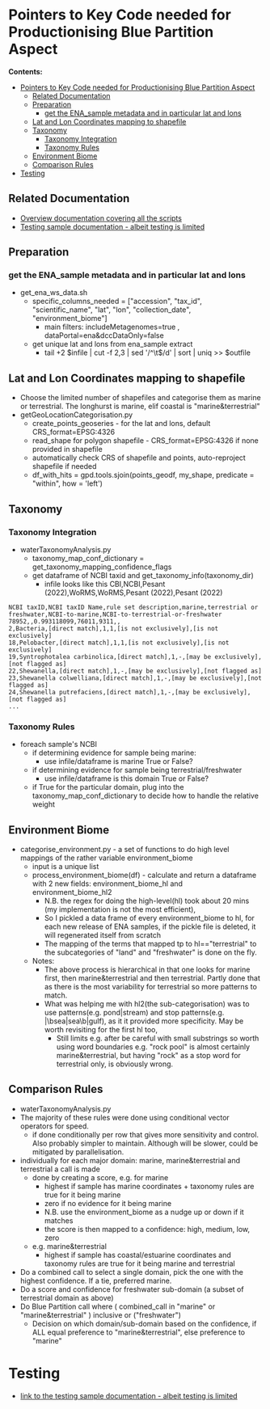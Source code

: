 # Pointers to Key Code needed for Productionising Blue Partition Aspect

**Contents:**
<!-- TOC -->
* [Pointers to Key Code needed for Productionising Blue Partition Aspect](#pointers-to-key-code-needed-for-productionising-blue-partition-aspect)
  * [Related Documentation](#related-documentation)
  * [Preparation](#preparation)
    * [get the ENA_sample metadata and in particular lat and lons](#get-the-enasample-metadata-and-in-particular-lat-and-lons)
  * [Lat and Lon Coordinates mapping to shapefile](#lat-and-lon-coordinates-mapping-to-shapefile)
  * [Taxonomy](#taxonomy)
    * [Taxonomy Integration](#taxonomy-integration)
    * [Taxonomy Rules](#taxonomy-rules)
  * [Environment Biome](#environment-biome)
  * [Comparison Rules](#comparison-rules)
* [Testing](#testing)
<!-- TOC -->
## Related Documentation
* [Overview documentation covering all the scripts](script_documentation.md)
* [Testing sample documentation - albeit testing is limited](./testing_samples.md)


## Preparation
### get the ENA_sample metadata and in particular lat and lons
* get_ena_ws_data.sh
  * specific_columns_needed = ["accession", "tax_id", "scientific_name", "lat", "lon", "collection_date", "environment_biome"]
    * main filters: includeMetagenomes=true , dataPortal=ena&dccDataOnly=false
  * get unique lat and lons from ena_sample extract
    * tail +2 $infile | cut -f 2,3 | sed '/^\t$/d' | sort | uniq >> $outfile

## Lat and Lon Coordinates mapping to shapefile
* Choose the limited number of shapefiles and categorise them as marine or terrestrial. The longhurst is marine, elif coastal is "marine&terrestrial"
* getGeoLocationCategorisation.py
  * create_points_geoseries - for the lat and lons, default CRS_format=EPSG:4326
  * read_shape for polygon shapefile -  CRS_format=EPSG:4326 if none provided in shapefile 
  * automatically check CRS of shapefile and points, auto-reproject shapefile if needed
  * df_with_hits = gpd.tools.sjoin(points_geodf, my_shape, predicate = "within", how = 'left')

## Taxonomy
### Taxonomy Integration
  * waterTaxonomyAnalysis.py
    * taxonomy_map_conf_dictionary = get_taxonomy_mapping_confidence_flags
    * get dataframe of NCBI taxid and get_taxonomy_info(taxonomy_dir)
      * infile looks like this
      CBI,NCBI,Pesant (2022),WoRMS,WoRMS,Pesant (2022),Pesant (2022)
```
NCBI taxID,NCBI taxID Name,rule set description,marine,terrestrial or freshwater,NCBI-to-marine,NCBI-to-terrestrial-or-freshwater
78952,,0.993118099,76011,9311,,
2,Bacteria,[direct match],1,1,[is not exclusively],[is not exclusively]
18,Pelobacter,[direct match],1,1,[is not exclusively],[is not exclusively]
19,Syntrophotalea carbinolica,[direct match],1,-,[may be exclusively],[not flagged as]
22,Shewanella,[direct match],1,-,[may be exclusively],[not flagged as]
23,Shewanella colwelliana,[direct match],1,-,[may be exclusively],[not flagged as]
24,Shewanella putrefaciens,[direct match],1,-,[may be exclusively],[not flagged as]
...
```
### Taxonomy Rules
 * foreach sample's NCBI
   * if determining evidence for sample being marine:
     * use infile/dataframe is marine True or False?
   * if determining evidence for sample being terrestrial/freshwater
     * use infile/dataframe is this domain True or False?
   * if True for the particular domain, plug into the taxonomy_map_conf_dictionary
   to decide how to handle the relative weight

## Environment Biome
 * categorise_environment.py - a set of functions to do high level mappings of the rather variable environment_biome
   * input is a unique list 
   * process_environment_biome(df) - calculate and return a dataframe with 2 new fields: environment_biome_hl and environment_biome_hl2
     * N.B. the regex for doing the high-level(hl) took about 20 mins (my implementation is not the most efficient),
     * So I pickled a data frame of every environment_biome to hl, for each new release of ENA samples, if the pickle file is deleted, it will regenerated itself from scratch
     * The mapping of the terms that mapped tp to hl=="terrestrial" to the subcategories of "land" and "freshwater" is done on the fly.
   * Notes:
     * The above process is hierarchical in that one looks for marine first, then marine&terrestrial and then terrestrial. Partly done that as there is the most variability for terrestrial so more patterns to match.
     * What was helping me with hl2(the sub-categorisation) was to use patterns(e.g. pond|stream) and stop patterns(e.g. |\bsea|sea\b|gulf), as it it provided more specificity. May be worth revisiting for the first hl too,
       * Still limits e.g. after be careful with small substrings so worth using word boundaries e.g. "rock pool" is almost certainly marine&terrestrial, but having "rock" as a stop word for terrestrial only, is obviously wrong.

## Comparison Rules
  * waterTaxonomyAnalysis.py
  * The majority of these rules were done using conditional vector operators for speed.
    * if done conditionally per row that gives more sensitivity and control. Also probably simpler to maintain. Although will be slower, could be mitigated by parallelisation.
  * individually for each major domain: marine, marine&terrestrial and terrestrial a call is made
    * done by creating a score, e.g. for marine
      * highest if sample has marine coordinates + taxonomy rules are true for it being marine
      * zero if no evidence for it being marine
      * N.B. use the environment_biome as a nudge up or down if it matches 
      * the score is then mapped to a confidence: high, medium, low, zero
    * e.g. marine&terrestrial
      * highest if sample has coastal/estuarine coordinates and taxonomy rules are true for it being marine and terrestrial
  * Do a combined call to select a single domain, pick the one with the highest confidence. If a tie, preferred marine.
  * Do a score and confidence for freshwater sub-domain (a subset of terrestrial domain as above)
  * Do Blue Partition call where ( combined_call in "marine" or "marine&terrestrial" ) inclusive or ("freshwater")
    * Decision on which domain/sub-domain based on the confidence, if ALL equal preference to "marine&terrestrial", 
    else preference to "marine"

# Testing
* [link to the testing sample documentation - albeit testing is limited](./testing_samples.md)
